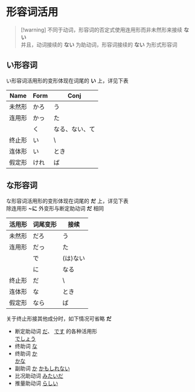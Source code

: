 # 形容词活用  

> [!warning] 不同于动词，形容词的否定式使用连用形而非未然形来接续 **ない**  
> 并且，动词接续的 **ない** 为助动词，形容词接续的 **ない** 为形式形容词
## い形容词  

い形容词活用形的变形体现在词尾的 **い** 上，详见下表  

| Name | Form | Conj    |
| ---- | ---- | ------- |
| 未然形  | かろ   | う       |
| 连用形  | かっ   | た       |
|      | く    | なる、ない、て |
| 终止形  | い    | \\      |
| 连体形  | い    | とき      |
| 假定形  | けれ   | ば       |

## な形容词  

な形容词活用形的变形体现在词尾的 **だ** 上，详见下表  
除连用形 **~に** 外变形与断定助动词 **だ** 相同  

| 活用形 | 词尾变形 | 接续    |
| --- | ---- | ----- |
| 未然形 | だろ   | う     |
| 连用形 | だっ   | た     |
|     | で    | (は)ない |
|     | に    | なる    |
| 终止形 | だ    | \\    |
| 连体形 | な    | とき    |
| 假定形 | なら   | ば     |

关于终止形接其他成分时，如下情况可省略 **だ**  

- 断定助动词 [だ](../5.auxi_verb/だ.md)、 [です](../5.auxi_verb/です.md) 的各种活用形  
	 [でしょう](../9.sentence_pattern/でしょう.md)
- 终助词 [な](../4.particle/2.advanced%20particle/な.md)
- 终助词 [か](../4.particle/1.basic%20particle/か.md)  
	 [かな](../4.particle/かな.md)
- 副助词 [か](../4.particle/1.basic%20particle/か.md#接在小句后表示不确定的内容)
	 [かもしれない](../9.sentence_pattern/かもしれない.md)
- 比况助动词 [みたいだ](../5.auxi_verb/みたいだ.md)
- 推量助动词 [らしい](../5.auxi_verb/らしい.md#表示推测)